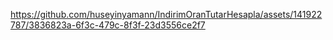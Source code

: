 https://github.com/huseyinyamann/IndirimOranTutarHesapla/assets/141922787/3836823a-6f3c-479c-8f3f-23d3556ce2f7


